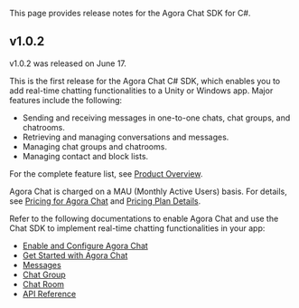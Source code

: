 This page provides release notes for the Agora Chat SDK for C#.

## v1.0.2

v1.0.2 was released on June 17.

This is the first release for the Agora Chat C# SDK, which enables you to add real-time chatting functionalities to a Unity or Windows app. Major features include the following:

- Sending and receiving messages in one-to-one chats, chat groups, and chatrooms.
- Retrieving and managing conversations and messages.
- Managing chat groups and chatrooms.
- Managing contact and block lists.

For the complete feature list, see [Product Overview](./agora_chat_overview?platform=Windows).

Agora Chat is charged on a MAU (Monthly Active Users) basis. For details, see [Pricing for Agora Chat](./agora_chat_pricing?platform=Windows) and [Pricing Plan Details](./agora_chat_plan?platform=Windows).

Refer to the following documentations to enable Agora Chat and use the Chat SDK to implement real-time chatting functionalities in your app:

- [Enable and Configure Agora Chat](./enable_agora_chat?platform=Windows)
- [Get Started with Agora Chat](./agora_chat_get_started_windows?platform=Windows) 
- [Messages](./agora_chat_message_overview?platform=Windows)
- [Chat Group](./agora_chat_group_overview?platform=Windows)
- [Chat Room](./agora_chat_chatroom_overview?platform=Windows)
- [API Reference](./agora-chat/API%20Reference/im_csharp/class_chat_s_d_k_1_1_s_d_k_client.html?transId=86800a60-e862-11ec-ba28-998741466f1a)